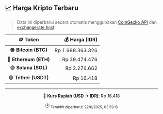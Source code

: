 

<!-- HARGA_KRIPTO -->
## 📈 Harga Kripto Terbaru

> Data ini diperbarui secara otomatis menggunakan [CoinGecko API](https://www.coingecko.com/) dan [exchangerate.host](https://exchangerate.host/)

<div align="center">

| 🪙 Token | 💰 Harga (IDR) |
|:------:|---------------:|
| 🟠 **Bitcoin (BTC)**   | Rp 1.688.363.326 |
| 🔵 **Ethereum (ETH)**  | Rp 39.474.476 |
| 🟣 **Solana (SOL)**    | Rp 2.276.662 |
| 🟢 **Tether (USDT)**   | Rp 16.418 |

---

💱 **Kurs Rupiah (USD → IDR)**: Rp 16.418

🕒 <sub>Terakhir diperbarui: 22/6/2025, 03.59.16</sub>

</div>
<!-- /HARGA_KRIPTO -->